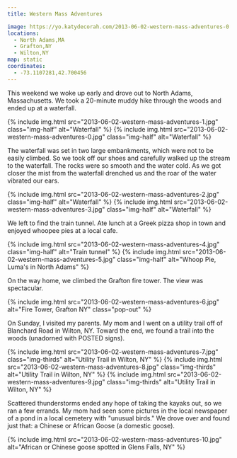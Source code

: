 ```yaml
---
title: Western Mass Adventures

image: https://yo.katydecorah.com/2013-06-02-western-mass-adventures-0.jpg
locations:
  - North Adams,MA
  - Grafton,NY
  - Wilton,NY
map: static
coordinates:
  - -73.1107281,42.700456
---
```


This weekend we woke up early and drove out to North Adams, Massachusetts. We took a 20-minute muddy hike through the woods and ended up at a waterfall.

<div class="photos">
{% include img.html src="2013-06-02-western-mass-adventures-1.jpg" class="img-half" alt="Waterfall" %}
{% include img.html src="2013-06-02-western-mass-adventures-0.jpg" class="img-half" alt="Waterfall" %}
</div>

The waterfall was set in two large embankments, which were not to be easily climbed. So we took off our shoes and carefully walked up the stream to the waterfall. The rocks were so smooth and the water cold. As we got closer the mist from the waterfall drenched us and the roar of the water vibrated our ears.

<div class="photos">
{% include img.html src="2013-06-02-western-mass-adventures-2.jpg" class="img-half" alt="Waterfall" %}
{% include img.html src="2013-06-02-western-mass-adventures-3.jpg" class="img-half" alt="Waterfall" %}
</div>

We left to find the train tunnel. Ate lunch at a Greek pizza shop in town and enjoyed whoopee pies at a local cafe.

<div class="photos">

{% include img.html src="2013-06-02-western-mass-adventures-4.jpg" class="img-half" alt="Train tunnel" %}
{% include img.html src="2013-06-02-western-mass-adventures-5.jpg" class="img-half" alt="Whoop Pie, Luma's in North Adams" %}

</div>

On the way home, we climbed the Grafton fire tower. The view was spectacular.

<div class="photos">

{% include img.html src="2013-06-02-western-mass-adventures-6.jpg" alt="Fire Tower, Grafton NY" class="pop-out" %}

</div>

On Sunday, I visited my parents. My mom and I went on a utility trail off of Blanchard Road in Wilton, NY. Toward the end, we found a trail into the woods (unadorned with POSTED signs).

<div class="photos">

{% include img.html src="2013-06-02-western-mass-adventures-7.jpg" class="img-thirds" alt="Utility Trail in Wilton, NY" %}
{% include img.html src="2013-06-02-western-mass-adventures-8.jpg" class="img-thirds" alt="Utility Trail in Wilton, NY" %}
{% include img.html src="2013-06-02-western-mass-adventures-9.jpg" class="img-thirds" alt="Utility Trail in Wilton, NY" %}

</div>

Scattered thunderstorms ended any hope of taking the kayaks out, so we ran a few errands. My mom had seen some pictures in the local newspaper of a pond in a local cemetery with "unusual birds." We drove over and found just that: a Chinese or African Goose (a domestic goose).

<div class="photos">

{% include img.html src="2013-06-02-western-mass-adventures-10.jpg" alt="African or Chinese goose spotted in Glens Falls, NY" %}

</div>
